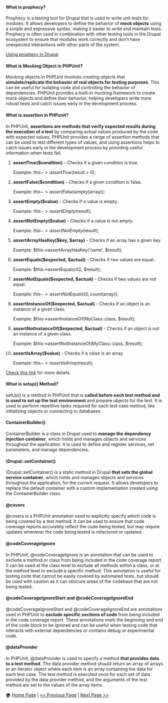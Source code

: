 
#### What is prophecy? ####

Prophecy is a testing tool for Drupal that is used to write unit tests for modules. It allows developers to define the behavior of **mock objects** using a simple and expressive syntax, making it easier to write and maintain tests. Prophecy is often used in combination with other testing tools in the Drupal ecosystem to ensure that modules work correctly and don't have unexpected interactions with other parts of the system.

[Using prophecy in Drupal](https://www.drupal.org/docs/automated-testing/phpunit-in-drupal/using-prophecy)

#### What is Mocking Object in PHPUnit? ####

Mocking objects in PHPUnit involves creating objects that **simulate/replicate the behavior of real objects for testing purposes**. This can be useful for isolating code and controlling the behavior of dependencies. PHPUnit provides a built-in mocking framework to create mock objects and define their behavior, helping developers write more robust tests and catch issues early in the development process.

#### What is assertion in PHPunit? ####

In PHPUnit, **assertions are methods that verify expected results during the execution of a test** by comparing actual values produced by the code with expected values. PHPUnit provides a range of assertion methods that can be used to test different types of values, and using assertions helps to catch issues early in the development process by providing useful information when tests fail.

1. **assertTrue($condition)** - Checks if a given condition is true.

   Example: $this->assertTrue($result > 0);

2. **assertFalse($condition)** - Checks if a given condition is false.

   Example: $this->assertFalse(empty($array));

3. **assertEmpty($value)** - Checks if a value is empty.

   Example: $this->assertEmpty($result);
   
4. **assertNotEmpty($value)** - Checks if a value is not empty.

   Example: $this->assertNotEmpty($result);
   
5. **assertArrayHasKey($key, $array)** - Checks if an array has a given key.

   Example: $this->assertArrayHasKey('name', $result);
   
6. **assertEquals($expected, $actual)** - Checks if two values are equal.

   Example: $this->assertEquals(42, $result);
   
7. **assertNotEquals($expected, $actual)** - Checks if two values are not equal.

   Example: $this->assertNotEquals(0, count($array));
   
8. **assertInstanceOf($expected, $actual)** - Checks if an object is an instance of a given class.

   Example: $this->assertInstanceOf(MyClass::class, $result);
   
9. **assertNotInstanceOf($expected, $actual)** - Checks if an object is not an instance of a given class.

   Example: $this->assertNotInstanceOf(MyClass::class, $result);
   
10. **assertIsArray($value)** - Checks if a value is an array.

    Example: $this->assertIsArray($result);

[Check this link](https://docs.phpunit.de/en/9.5/assertions.html) for more details.

#### What is setup() Method? ####

setUp() is a method in PHPUnit that is **called before each test method and is used to set up the test environment** and prepare objects for the test. It is used to perform repetitive tasks required for each test case method, like initializing objects or connecting to databases.

#### ContainerBuilder() ####

ContainerBuilder is a class in Drupal used to **manage the dependency injection container**, which holds and manages objects and services throughout the application. It is used to define and register services, set parameters, and manage dependencies.

#### \Drupal::setContainer() ####

\Drupal::setContainer() is a static method in Drupal **that sets the global service container**, which holds and manages objects and services throughout the application, for the current request. It allows developers to replace the default container with a custom implementation created using the ContainerBuilder class. 

#### @covers ####

@covers is a PHPUnit annotation used to explicitly specify which code is being covered by a test method. It can be used to ensure that code coverage reports accurately reflect the code being tested, but may require updates whenever the code being tested is refactored or updated.

#### @codeCoverageIgnore ####

In PHPUnit, @codeCoverageIgnore is an annotation that can be used to exclude a method or class from being included in the code coverage report. It can be used at the class level to exclude all methods within a class, or at the method level to exclude a specific method. This annotation is useful for testing code that cannot be easily covered by automated tests, but should be used with caution as it can obscure areas of the codebase that are not being tested.

#### @codeCoverageIgnoreStart and @codeCoverageIgnoreEnd ####

@codeCoverageIgnoreStart and @codeCoverageIgnoreEnd are annotations used in PHPUnit to **exclude specific sections of code** from being included in the code coverage report. These annotations mark the beginning and end of the code block to be ignored and can be useful when testing code that interacts with external dependencies or contains debug or experimental code.

#### @dataProvider ####

In PHPUnit, @dataProvider is used to specify a method **that provides data to a test method**. The data provider method should return an array of arrays or an Iterator object where each item is an array containing the data for each test case. The test method is executed once for each set of data provided by the data provider method, and the arguments of the test method are set to the values of the array items.

:house: [Home Page](README.md) | [<< Previous Page](phpunit.md) | [Next Page >>](phpunit-examples.md)

